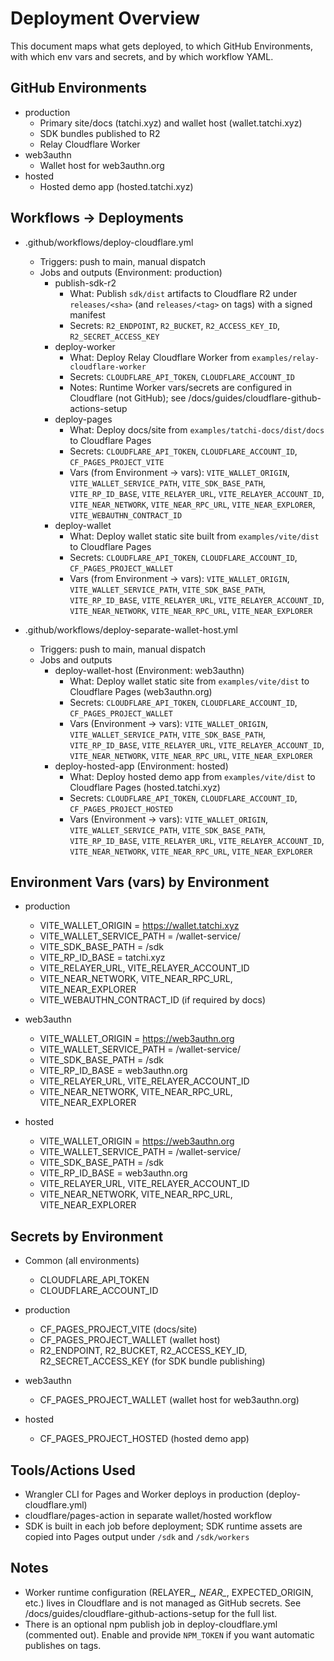 # Deployment Overview

This document maps what gets deployed, to which GitHub Environments, with which env vars and secrets, and by which workflow YAML.

## GitHub Environments

- production
  - Primary site/docs (tatchi.xyz) and wallet host (wallet.tatchi.xyz)
  - SDK bundles published to R2
  - Relay Cloudflare Worker
- web3authn
  - Wallet host for web3authn.org
- hosted
  - Hosted demo app (hosted.tatchi.xyz)

## Workflows → Deployments

- .github/workflows/deploy-cloudflare.yml
  - Triggers: push to main, manual dispatch
  - Jobs and outputs (Environment: production)
    - publish-sdk-r2
      - What: Publish `sdk/dist` artifacts to Cloudflare R2 under `releases/<sha>` (and `releases/<tag>` on tags) with a signed manifest
      - Secrets: `R2_ENDPOINT`, `R2_BUCKET`, `R2_ACCESS_KEY_ID`, `R2_SECRET_ACCESS_KEY`
    - deploy-worker
      - What: Deploy Relay Cloudflare Worker from `examples/relay-cloudflare-worker`
      - Secrets: `CLOUDFLARE_API_TOKEN`, `CLOUDFLARE_ACCOUNT_ID`
      - Notes: Runtime Worker vars/secrets are configured in Cloudflare (not GitHub); see /docs/guides/cloudflare-github-actions-setup
    - deploy-pages
      - What: Deploy docs/site from `examples/tatchi-docs/dist/docs` to Cloudflare Pages
      - Secrets: `CLOUDFLARE_API_TOKEN`, `CLOUDFLARE_ACCOUNT_ID`, `CF_PAGES_PROJECT_VITE`
      - Vars (from Environment → vars): `VITE_WALLET_ORIGIN`, `VITE_WALLET_SERVICE_PATH`, `VITE_SDK_BASE_PATH`, `VITE_RP_ID_BASE`, `VITE_RELAYER_URL`, `VITE_RELAYER_ACCOUNT_ID`, `VITE_NEAR_NETWORK`, `VITE_NEAR_RPC_URL`, `VITE_NEAR_EXPLORER`, `VITE_WEBAUTHN_CONTRACT_ID`
    - deploy-wallet
      - What: Deploy wallet static site built from `examples/vite/dist` to Cloudflare Pages
      - Secrets: `CLOUDFLARE_API_TOKEN`, `CLOUDFLARE_ACCOUNT_ID`, `CF_PAGES_PROJECT_WALLET`
      - Vars (from Environment → vars): `VITE_WALLET_ORIGIN`, `VITE_WALLET_SERVICE_PATH`, `VITE_SDK_BASE_PATH`, `VITE_RP_ID_BASE`, `VITE_RELAYER_URL`, `VITE_RELAYER_ACCOUNT_ID`, `VITE_NEAR_NETWORK`, `VITE_NEAR_RPC_URL`, `VITE_NEAR_EXPLORER`

- .github/workflows/deploy-separate-wallet-host.yml
  - Triggers: push to main, manual dispatch
  - Jobs and outputs
    - deploy-wallet-host (Environment: web3authn)
      - What: Deploy wallet static site from `examples/vite/dist` to Cloudflare Pages (web3authn.org)
      - Secrets: `CLOUDFLARE_API_TOKEN`, `CLOUDFLARE_ACCOUNT_ID`, `CF_PAGES_PROJECT_WALLET`
      - Vars (Environment → vars): `VITE_WALLET_ORIGIN`, `VITE_WALLET_SERVICE_PATH`, `VITE_SDK_BASE_PATH`, `VITE_RP_ID_BASE`, `VITE_RELAYER_URL`, `VITE_RELAYER_ACCOUNT_ID`, `VITE_NEAR_NETWORK`, `VITE_NEAR_RPC_URL`, `VITE_NEAR_EXPLORER`
    - deploy-hosted-app (Environment: hosted)
      - What: Deploy hosted demo app from `examples/vite/dist` to Cloudflare Pages (hosted.tatchi.xyz)
      - Secrets: `CLOUDFLARE_API_TOKEN`, `CLOUDFLARE_ACCOUNT_ID`, `CF_PAGES_PROJECT_HOSTED`
      - Vars (Environment → vars): `VITE_WALLET_ORIGIN`, `VITE_WALLET_SERVICE_PATH`, `VITE_SDK_BASE_PATH`, `VITE_RP_ID_BASE`, `VITE_RELAYER_URL`, `VITE_RELAYER_ACCOUNT_ID`, `VITE_NEAR_NETWORK`, `VITE_NEAR_RPC_URL`, `VITE_NEAR_EXPLORER`

## Environment Vars (vars) by Environment

- production
  - VITE_WALLET_ORIGIN = https://wallet.tatchi.xyz
  - VITE_WALLET_SERVICE_PATH = /wallet-service/
  - VITE_SDK_BASE_PATH = /sdk
  - VITE_RP_ID_BASE = tatchi.xyz
  - VITE_RELAYER_URL, VITE_RELAYER_ACCOUNT_ID
  - VITE_NEAR_NETWORK, VITE_NEAR_RPC_URL, VITE_NEAR_EXPLORER
  - VITE_WEBAUTHN_CONTRACT_ID (if required by docs)

- web3authn
  - VITE_WALLET_ORIGIN = https://web3authn.org
  - VITE_WALLET_SERVICE_PATH = /wallet-service/
  - VITE_SDK_BASE_PATH = /sdk
  - VITE_RP_ID_BASE = web3authn.org
  - VITE_RELAYER_URL, VITE_RELAYER_ACCOUNT_ID
  - VITE_NEAR_NETWORK, VITE_NEAR_RPC_URL, VITE_NEAR_EXPLORER

- hosted
  - VITE_WALLET_ORIGIN = https://web3authn.org
  - VITE_WALLET_SERVICE_PATH = /wallet-service/
  - VITE_SDK_BASE_PATH = /sdk
  - VITE_RP_ID_BASE = web3authn.org
  - VITE_RELAYER_URL, VITE_RELAYER_ACCOUNT_ID
  - VITE_NEAR_NETWORK, VITE_NEAR_RPC_URL, VITE_NEAR_EXPLORER

## Secrets by Environment

- Common (all environments)
  - CLOUDFLARE_API_TOKEN
  - CLOUDFLARE_ACCOUNT_ID

- production
  - CF_PAGES_PROJECT_VITE (docs/site)
  - CF_PAGES_PROJECT_WALLET (wallet host)
  - R2_ENDPOINT, R2_BUCKET, R2_ACCESS_KEY_ID, R2_SECRET_ACCESS_KEY (for SDK bundle publishing)

- web3authn
  - CF_PAGES_PROJECT_WALLET (wallet host for web3authn.org)

- hosted
  - CF_PAGES_PROJECT_HOSTED (hosted demo app)

## Tools/Actions Used

- Wrangler CLI for Pages and Worker deploys in production (deploy-cloudflare.yml)
- cloudflare/pages-action in separate wallet/hosted workflow
- SDK is built in each job before deployment; SDK runtime assets are copied into Pages output under `/sdk` and `/sdk/workers`

## Notes

- Worker runtime configuration (RELAYER_*, NEAR_*, EXPECTED_ORIGIN, etc.) lives in Cloudflare and is not managed as GitHub secrets. See /docs/guides/cloudflare-github-actions-setup for the full list.
- There is an optional npm publish job in deploy-cloudflare.yml (commented out). Enable and provide `NPM_TOKEN` if you want automatic publishes on tags.
